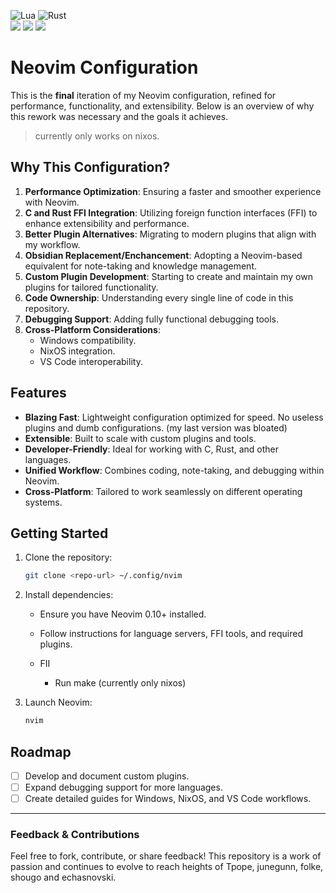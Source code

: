
![Lua](https://img.shields.io/badge/lua-%232C2D72.svg?style=for-the-badge&logo=lua&logoColor=white)
![Rust](https://img.shields.io/badge/rust-%23000000.svg?style=for-the-badge&logo=rust&logoColor=white)
<br/>
<a href="https://dotfyle.com/PandeCode/nvim-config"><img src="https://dotfyle.com/PandeCode/nvim-config/badges/plugins?style=flat" /></a>
<a href="https://dotfyle.com/PandeCode/nvim-config"><img src="https://dotfyle.com/PandeCode/nvim-config/badges/leaderkey?style=flat" /></a>
<a href="https://dotfyle.com/PandeCode/nvim-config"><img src="https://dotfyle.com/PandeCode/nvim-config/badges/plugin-manager?style=flat" /></a>

# Neovim Configuration

This is the **final** iteration of my Neovim configuration, refined for performance, functionality, and extensibility. Below is an overview of why this rework was necessary and the goals it achieves.

> currently only works on nixos.

## Why This Configuration?

1. **Performance Optimization**: Ensuring a faster and smoother experience with Neovim.
2. **C and Rust FFI Integration**: Utilizing foreign function interfaces (FFI) to enhance extensibility and performance.
3. **Better Plugin Alternatives**: Migrating to modern plugins that align with my workflow.
4. **Obsidian Replacement/Enchancement**: Adopting a Neovim-based equivalent for note-taking and knowledge management.
5. **Custom Plugin Development**: Starting to create and maintain my own plugins for tailored functionality.
6. **Code Ownership**: Understanding every single line of code in this repository.
7. **Debugging Support**: Adding fully functional debugging tools.
8. **Cross-Platform Considerations**:
   - Windows compatibility.
   - NixOS integration.
   - VS Code interoperability.

## Features

- **Blazing Fast**: Lightweight configuration optimized for speed. No useless plugins and dumb configurations. (my last version was bloated)
- **Extensible**: Built to scale with custom plugins and tools.
- **Developer-Friendly**: Ideal for working with C, Rust, and other languages.
- **Unified Workflow**: Combines coding, note-taking, and debugging within Neovim.
- **Cross-Platform**: Tailored to work seamlessly on different operating systems.

## Getting Started

1. Clone the repository:
   ```bash
   git clone <repo-url> ~/.config/nvim
   ```

2. Install dependencies:
   - Ensure you have Neovim 0.10+ installed.
   - Follow instructions for language servers, FFI tools, and required plugins.
  
   - FII
       - Run make (currently only nixos) 

3. Launch Neovim:
   ```bash
   nvim
   ```

## Roadmap

- [ ] Develop and document custom plugins.
- [ ] Expand debugging support for more languages.
- [ ] Create detailed guides for Windows, NixOS, and VS Code workflows.

---

### Feedback & Contributions
Feel free to fork, contribute, or share feedback! This repository is a work of passion and continues to evolve to reach heights of Tpope, junegunn, folke, shougo and echasnovski.
